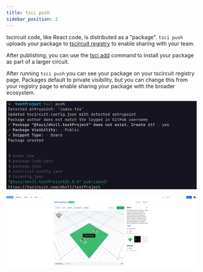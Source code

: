 ```yaml
---
title: tsci push
sidebar_position: 2
---
```


tscircuit code, like React code, is distributed as a "package". `tsci push` uploads your package to [tscircuit registry](https://tscircuit.com/trending) to enable sharing with your team.

After publishing, you can use the [tsci add](https://docs.tscircuit.com/command-line/tsci-add) command to install your package as part of a larger circuit.

After running `tsci push` you can see your package on your tscircuit registry page. Packages default to private visibility, but you can change this from your registry page to enable sharing your package with the broader ecosystem.

![tsci push result](../../static/img/tsci-push.png)

![browser](../../static/img/registry-snippet.png)
